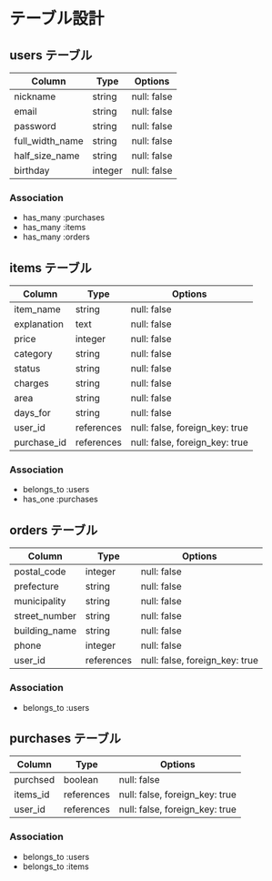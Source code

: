 # テーブル設計

## users テーブル

| Column          | Type    | Options     |
| --------        | ------- | ----------- |
| nickname        | string  | null: false |
| email           | string  | null: false |
| password        | string  | null: false |
| full_width_name | string  | null: false |
| half_size_name  | string  | null: false |
| birthday        | integer | null: false |


### Association

- has_many :purchases
- has_many :items
- has_many :orders

## items テーブル

| Column        | Type       | Options                       |
| ------------- | ---------- | ----------------------------- |
| item_name     | string     | null: false                   |
| explanation   | text       | null: false                   |
| price         | integer    | null: false                   |
| category      | string     | null: false                   |
| status        | string     | null: false                   |
| charges       | string     | null: false                   |
| area          | string     | null: false                   |
| days_for      | string     | null: false                   |
| user_id       | references | null: false, foreign_key: true|
| purchase_id   | references | null: false, foreign_key: true|
 ### Association

- belongs_to :users
- has_one :purchases

## orders テーブル

| Column        | Type       | Options                        |
| ------------- | ---------- | ------------------------------ |
| postal_code   | integer    | null: false                    |
| prefecture    | string     | null: false                    |
| municipality  | string     | null: false                    |
| street_number | string     | null: false                    |
| building_name | string     | null: false                    |
| phone         | integer    | null: false                    |
| user_id       | references | null: false, foreign_key: true |

### Association

- belongs_to :users

## purchases テーブル

| Column   | Type       | Options                        |
| -------- | ---------- | ------------------------------ |
| purchsed | boolean    | null: false                    |
| items_id | references | null: false, foreign_key: true |
| user_id  | references | null: false, foreign_key: true |


### Association

- belongs_to :users
- belongs_to :items